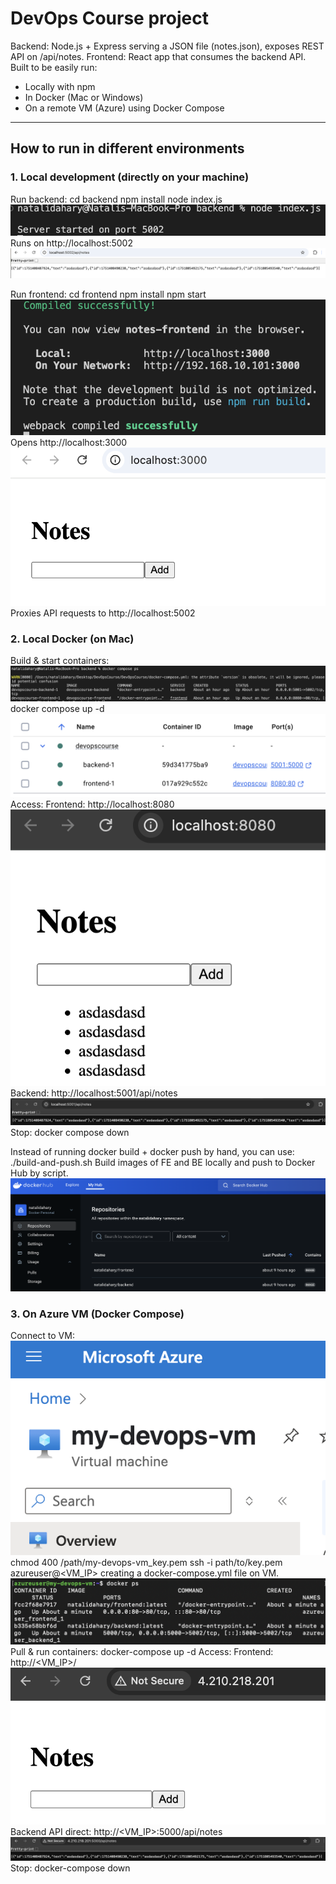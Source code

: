 # DevOps Course project
Backend: Node.js + Express serving a JSON file (notes.json), exposes REST API on /api/notes.
Frontend: React app that consumes the backend API.
Built to be easily run:
- Locally with npm
- In Docker (Mac or Windows)
- On a remote VM (Azure) using Docker Compose

---

## How to run in different environments

### 1. Local development (directly on your machine)
Run backend:
cd backend
npm install
node index.js
![Node index.js](./screenshots/node_index.png)
Runs on http://localhost:5002
![localhost backend](./screenshots/localhost_backend.png)

Run frontend:
cd frontend
npm install
npm start
![npm start](./screenshots/npm_start.png)
Opens http://localhost:3000
![localhost frontend](./screenshots/localhost_frontend.png)
Proxies API requests to http://localhost:5002


### 2. Local Docker (on Mac)
Build & start containers:
![docker compose ps](./screenshots/compose_ps_docker.png)
docker compose up -d
![build containers](./screenshots/build_containers.png)
Access:
Frontend: http://localhost:8080
![localhost frontend docker](./screenshots/localhost_frontend_docker.png)
Backend: http://localhost:5001/api/notes
![localhost backend docker](./screenshots/localhost_backend_docker.png)
Stop:
docker compose down

Instead of running docker build + docker push by hand, you can use:
./build-and-push.sh
Build images of FE and BE locally and push to Docker Hub by script.
![upload dockerhub](./screenshots/upload_dockerhub.png)


### 3. On Azure VM (Docker Compose)
Connect to VM:
![vm azure](./screenshots/vm_azure.png)
chmod 400 /path/my-devops-vm_key.pem
ssh -i path/to/key.pem azureuser@<VM_IP>
creating a docker-compose.yml file on VM.
![docker compose ps](./screenshots/compose_ps_vm.png)
Pull & run containers:
docker-compose up -d
Access:
Frontend: http://<VM_IP>/
![frontend vm](./screenshots/frontend_vm.png)
Backend API direct: http://<VM_IP>:5000/api/notes
![backend vm](./screenshots/backend_vm.png)
Stop:
docker-compose down
